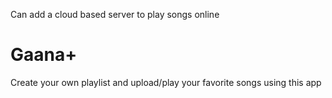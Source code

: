 Can add a cloud based server to play songs online
# Gaana+
Create your own playlist and upload/play your favorite songs using this app
